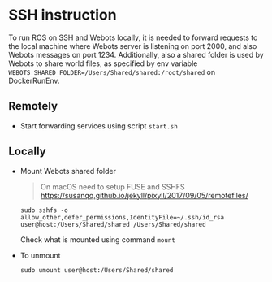 # SSH instruction

To run ROS on SSH and Webots locally, it is needed to forward requests to the local machine where Webots server is listening on port 2000, and also Webots messages on port 1234. Additionally, also a shared folder is used by Webots to share world files, as specified by env variable `WEBOTS_SHARED_FOLDER=/Users/Shared/shared:/root/shared` on DockerRunEnv.

## Remotely

- Start forwarding services using script `start.sh`

## Locally

- Mount Webots shared folder

    > On macOS need to setup FUSE and SSHFS https://susanqq.github.io/jekyll/pixyll/2017/09/05/remotefiles/
    
    ```console
    sudo sshfs -o allow_other,defer_permissions,IdentityFile=~/.ssh/id_rsa user@host:/Users/Shared/shared /Users/Shared/shared
    ```

    Check what is mounted using command `mount`

- To unmount
    ```console
    sudo umount user@host:/Users/Shared/shared
    ```

